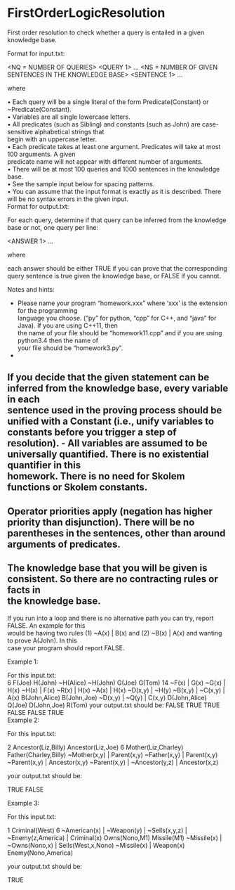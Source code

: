 # FirstOrderLogicResolution
First order resolution to check whether a query is entailed in a given knowledge base.

Format	for	input.txt:	
	
<NQ = NUMBER OF QUERIES>
<QUERY 1>
...
<QUERY NQ>
<NS = NUMBER OF GIVEN SENTENCES IN THE KNOWLEDGE BASE>
<SENTENCE 1>
...
<SENTENCE NS>
	
where	
	
• Each	query	will	be	a	single	literal	of	the	form	Predicate(Constant)	or	~Predicate(Constant).	
• Variables	are	all	single	lowercase	letters.	
• All	predicates	(such	as	Sibling)	and	constants	(such	as	John)	are	case-sensitive	alphabetical	strings	that	
begin	with	an	uppercase	letter.		
• Each	predicate	takes	at	least	one	argument.	Predicates	will	take	at	most	100	arguments.	A	given	
predicate	name	will	not	appear	with	different	number	of	arguments.	
• There	will	be	at	most	100	queries	and	1000	sentences	in	the	knowledge	base.		
• See	the	sample	input	below	for	spacing	patterns.		
• You	can	assume	that	the	input	format	is	exactly	as	it	is	described.	There	will	be	no	syntax	errors	in	the	
given	input.		
Format	for	output.txt:	
	
For	each	query,	determine	if	that	query	can	be	inferred	from	the	knowledge	base	or	not,	one	query	per	line:	
	
<ANSWER 1>
...
<ANSWER NQ>
	
where	
	
each	answer	should	be	either	TRUE	if	you	can	prove	that	the	corresponding	query	sentence	is	true	given	the	
knowledge	base,	or	FALSE	if	you	cannot.	
	
Notes	and	hints:	
	
- Please	 name	 your	 program	 “homework.xxx”	 where	 ‘xxx’	 is	 the	 extension	 for	 the	 programming	
language	you	choose.	(“py”	for	python,	“cpp”	for	C++,	and	“java”	for	Java).	If	you	are	using	C++11,	then	
the	name	of	your	file	should	be	“homework11.cpp”	and	if	you	are	using	python3.4	then	the	name	of	
your	file	should	be	“homework3.py”.	
-
If	you	decide	that	the	given	statement	can	be	inferred	from	the	knowledge	base,	every	variable	in	each	
sentence	used	in	the	proving	process	should	be	unified	with	a	Constant	(i.e.,	unify	variables	to	
constants	before	you	trigger	a	step	of	resolution).	-
All	variables	are	assumed	to	be	universally	quantified.	There	is	no	existential	quantifier	in	this	
homework.	There	is	no	need	for	Skolem	functions	or	Skolem	constants.	
-
Operator	priorities	apply	(negation	has	higher	priority	than	disjunction).	There	will	be	no	parentheses	
in	the	sentences,	other	than	around	arguments	of	predicates.	
-
The	knowledge	base	that	you	will	be	given	is	consistent.	So	there	are	no	contracting	rules	or	facts	in	
the	knowledge	base.		
-
If	you	run	into	a	loop	and	there	is	no	alternative	path	you	can	try,	report	FALSE.	An	example	for	this	
would	be	having	two	rules	(1)	~A(x)	|	B(x)	and	(2)	~B(x)	|	A(x)		and	wanting	to	prove	A(John).	In	this	
case	your	program	should	report	FALSE.		
	
	
Example	1:	
	
For	this	input.txt:	
6
F(Joe)
H(John)
~H(Alice)
~H(John)
G(Joe)
G(Tom)
14
~F(x) | G(x)
~G(x) | H(x)
~H(x) | F(x)
~R(x) | H(x)
~A(x) | H(x)
~D(x,y) | ~H(y)
~B(x,y) | ~C(x,y) | A(x)
B(John,Alice)
B(John,Joe)
~D(x,y) | ~Q(y) | C(x,y)
D(John,Alice)
Q(Joe)
D(John,Joe)
R(Tom)
your	output.txt	should	be:	
FALSE
TRUE
TRUE
FALSE
FALSE
TRUE  
Example	2:	
	
For	this	input.txt:	
	
2
Ancestor(Liz,Billy)
Ancestor(Liz,Joe)
6
Mother(Liz,Charley)
Father(Charley,Billy)
~Mother(x,y) | Parent(x,y)
~Father(x,y) | Parent(x,y)
~Parent(x,y) | Ancestor(x,y)
~Parent(x,y) | ~Ancestor(y,z) | Ancestor(x,z)
	
your	output.txt	should	be:	
	
TRUE
FALSE
	
Example	3:	
	
For	this	input.txt:	
	
1
Criminal(West)
6
~American(x) | ~Weapon(y) | ~Sells(x,y,z) | ~Enemy(z,America) | Criminal(x)
Owns(Nono,M1)
Missile(M1)
~Missile(x) | ~Owns(Nono,x) | Sells(West,x,Nono)
~Missile(x) | Weapon(x)
Enemy(Nono,America)
	
your	output.txt	should	be:	
	
TRUE
